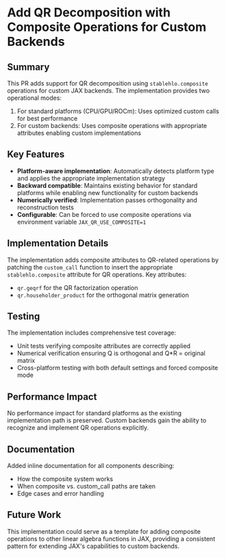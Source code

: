 # Add QR Decomposition with Composite Operations for Custom Backends

## Summary

This PR adds support for QR decomposition using `stablehlo.composite` operations for custom JAX backends. The implementation provides two operational modes:
1. For standard platforms (CPU/GPU/ROCm): Uses optimized custom calls for best performance
2. For custom backends: Uses composite operations with appropriate attributes enabling custom implementations

## Key Features

- **Platform-aware implementation**: Automatically detects platform type and applies the appropriate implementation strategy
- **Backward compatible**: Maintains existing behavior for standard platforms while enabling new functionality for custom backends
- **Numerically verified**: Implementation passes orthogonality and reconstruction tests
- **Configurable**: Can be forced to use composite operations via environment variable `JAX_QR_USE_COMPOSITE=1`

## Implementation Details

The implementation adds composite attributes to QR-related operations by patching the `custom_call` function to insert the appropriate `stablehlo.composite` attribute for QR operations. Key attributes:
- `qr.geqrf` for the QR factorization operation
- `qr.householder_product` for the orthogonal matrix generation

## Testing

The implementation includes comprehensive test coverage:
- Unit tests verifying composite attributes are correctly applied
- Numerical verification ensuring Q is orthogonal and Q*R = original matrix 
- Cross-platform testing with both default settings and forced composite mode

## Performance Impact

No performance impact for standard platforms as the existing implementation path is preserved. Custom backends gain the ability to recognize and implement QR operations explicitly.

## Documentation

Added inline documentation for all components describing:
- How the composite system works
- When composite vs. custom_call paths are taken
- Edge cases and error handling

## Future Work

This implementation could serve as a template for adding composite operations to other linear algebra functions in JAX, providing a consistent pattern for extending JAX's capabilities to custom backends.

